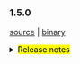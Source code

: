 ### 1.5.0 

 [source](https://github.com/seata/seata/archive/v1.5.0.zip) |
 [binary](https://github.com/seata/seata/releases/download/v1.5.0/seata-server-1.5.0.zip) 

<details>
  <summary><mark>Release notes</mark></summary>


  ### Seata 1.5.0 

Seata 1.5.0  发布。

Seata 是一款开源的分布式事务解决方案，提供高性能和简单易用的分布式事务服务。

此版本更新如下：


### feature：
  - [[#3472](https://github.com/seata/seata/pull/3472)] 添加redisLocker的lua模式
  - [[#3575](https://github.com/seata/seata/pull/3575)] 支持对锁和会话不同存储的混合使用
  - [[#3374](https://github.com/seata/seata/pull/3374)] 支持mysql INSERT ON DUPLICATE KEY UPDATE
  - [[#3642](https://github.com/seata/seata/pull/3642)] TCC模式支持使用API的形式进行二阶段参数传递
  - [[#3064](https://github.com/seata/seata/pull/3064)] 支持可配置GlobalTransactionInterceptor和TccActionInterceptor的order值
  - [[#3374](https://github.com/seata/seata/pull/2852)] 支持自定义`GlobalTransactionScanner`的扫描对象。
  - [[#3683](https://github.com/seata/seata/pull/3683)] 支持redis分布式锁来避免多tc竞争执行任务
  - [[#3545](https://github.com/seata/seata/pull/3545)] TCC模式支持幂等控制、防悬挂和空回滚
  - [[#3009](https://github.com/seata/seata/pull/3009)] 支持server端以springboot的方式的启动
  - [[#3652](https://github.com/seata/seata/pull/3652)] 支持APM SkyWalking监控。
  - [[#3823](https://github.com/seata/seata/pull/3823)] TCC模式二阶段方法参数列表支持自定义
  - [[#3642](https://github.com/seata/seata/pull/3642)] TCC模式一阶段支持BusinessActionContext隐式传递
  - [[#3856](https://github.com/seata/seata/pull/3856)] 支持 edas-hsf RPC 框架
  - [[#3880](https://github.com/seata/seata/pull/3880)] 贡献文档增加中文版本
  - [[#3867](https://github.com/seata/seata/pull/3867)] 支持从环境 ENV 获取配置
  - [[#2568](https://github.com/seata/seata/pull/2568)] 支持GlobalTransactionInterceptor配置切面表达式
  - [[#3906](https://github.com/seata/seata/pull/3906)] 支持 SPI 卸载


### bugfix：
  - [[#3686](https://github.com/seata/seata/pull/3686)] 修复Apollo集群配置项错误及NPE错误
  - [[#3702](https://github.com/seata/seata/pull/3702)] 修改注释
  - [[#3716](https://github.com/seata/seata/pull/3716)] 修复findTargetClass方法的错误
  - [[#3717](https://github.com/seata/seata/pull/3717)] 更正interval的拼写
  - [[#3773](https://github.com/seata/seata/pull/3773)] 修复consul注册中心在自定义集群名下无法获取TC集群
  - [[#3695](https://github.com/seata/seata/pull/3695)] 修复mariadb无法创建XA连接的问题
  - [[#3783](https://github.com/seata/seata/pull/3783)] 修复store mode不生效问题
  - [[#3740](https://github.com/seata/seata/pull/3740)] 修复在某些情况下，当`Saga`事务结束时`LocalThread`未被清除的问题
  - [[#3792](https://github.com/seata/seata/pull/3792)] 修复Server 无法获取 redis host的问题
  - [[#3828](https://github.com/seata/seata/pull/3828)] 修复StringUtils抛出StackOverflowError的问题
  - [[#3817](https://github.com/seata/seata/pull/3817)] 修复TC在SkyWalking拓扑图节点不汇聚的问题
  - [[#3803](https://github.com/seata/seata/pull/3803)] 修复 ReflectionUtil 抛出不预期异常问题
  - [[#3879](https://github.com/seata/seata/pull/3803)] 修复 posrgresql多schema无法找到channel问题
  - [[#3881](https://github.com/seata/seata/pull/3881)] 修复不存在的相同 DataId 不同默认值返回相同值的问题
  - [[#3901](https://github.com/seata/seata/pull/3901)] 修复 seataio/seata-server 中 servlet-api 冲突无法启动问题


### optimize：
  - [[#3678](https://github.com/seata/seata/pull/3678)] 补充遗漏的配置及新版本pr登记md文件
  - [[#3654](https://github.com/seata/seata/pull/3654)] 修正拼写，applicationContex -> applicationContext
  - [[#3615](https://github.com/seata/seata/pull/3615)] 二阶段同步提交时,全局事务记录异步删除
  - [[#3687](https://github.com/seata/seata/pull/3687)] 修复某些场景下无法重试全局锁的问题
  - [[#3689](https://github.com/seata/seata/pull/3689)] 修正script/server/config/file.properties中属性编写错误
  - [[#3700](https://github.com/seata/seata/pull/3700)] 优化buildLockKey方法的效率
  - [[#3588](https://github.com/seata/seata/pull/3588)] 优化数据源自动代理的流程
  - [[#3528](https://github.com/seata/seata/pull/3528)] 优化redis模式内存占用
  - [[#3626](https://github.com/seata/seata/pull/3626)] 移除重复的change status代码
  - [[#3722](https://github.com/seata/seata/pull/3722)] 添加分布式锁的基础代码
  - [[#3713](https://github.com/seata/seata/pull/3713)] 统一enableClientBatchSendRequest的默认值
  - [[#3120](https://github.com/seata/seata/pull/3120)] 优化`Configuration`的部分代码，并添加单元测试
  - [[#3735](https://github.com/seata/seata/pull/3735)] 当TC只有单个节点时，不进行非必要的负载均衡操作
  - [[#3770](https://github.com/seata/seata/pull/3770)] 关闭一些未关闭的对象
  - [[#3627](https://github.com/seata/seata/pull/3627)] 使用TreeMap替换TableMeta中的LinkedHashMap以兼容高版本的MySQL
  - [[#3760](https://github.com/seata/seata/pull/3760)] 优化`seata-server`的logback相关的配置
  - [[#3730](https://github.com/seata/seata/pull/3730)] 重构TCC模式相关的代码，方便以后做功能扩展
  - [[#3820](https://github.com/seata/seata/pull/3820)] 在表`tcc_fence_log`中添加字段`action_name`，用于查看该条记录是由哪个action产生的 
  - [[#3738](https://github.com/seata/seata/pull/3738)] `JacksonUndoLogParser`支持解析`LocalDateTime`(支持微秒时间)
  - [[#3794](https://github.com/seata/seata/pull/3794)] 优化`seata-server`的打包配置，修正Dockerfile的错误配置，并将Dockerfile也打包进去
  - [[#3795](https://github.com/seata/seata/pull/3795)] 优化`zkRegistry`lookup方法性能
  - [[#3840](https://github.com/seata/seata/pull/3840)] 优化`apm-skwalking`操作方法生成规则
  - [[#3834](https://github.com/seata/seata/pull/3834)] 优化`seata-distribution`增加apm-seata-skywalking包
  - [[#3847](https://github.com/seata/seata/pull/3847)] 优化ConcurrentHashMap.newKeySet替换ConcurrentSet
  - [[#3849](https://github.com/seata/seata/pull/3849)] 优化字符串拼接
  - [[#3699](https://github.com/seata/seata/pull/3699)] 优化 redis mock测试
  - [[#3890](https://github.com/seata/seata/pull/3890)] 优化insert后镜像仅查询插入字段
  - [[#3895](https://github.com/seata/seata/pull/3895)] 优化解码异常
  - [[#3898](https://github.com/seata/seata/pull/3898)] 增加docker maven 插件
  - [[#3905](https://github.com/seata/seata/pull/3905)] 优化 nacos-config.sh 支持 ash


### test：


 非常感谢以下 contributors 的代码贡献。若有无意遗漏，请报告。

  - [slievrly](https://github.com/slievrly) 
  - [a364176773](https://github.com/a364176773) 
  - [drgnchan](https://github.com/drgnchan) 
  - [caohdgege](https://github.com/caohdgege)
  - [ruanun](https://github.com/ruanun)
  - [huan415](https://github.com/huan415)
  - [h-zhi](https://github.com/h-zhi)
  - [cmonkey](https://github.com/cmonkey)
  - [tanzzj](https://github.com/tanzzj)
  - [selfishlover](https://github.com/selfishlover)
  - [13414850431](https://github.com/13414850431)
  - [lightClouds917](https://github.com/lightClouds917)
  - [ls9527](https://github.com/ls9527)
  - [xingfudeshi](https://github.com/xingfudeshi)
  - [wangliang181230](https://github.com/wangliang181230)
  - [spilledyear](https://github.com/spilledyear)
  - [kaka2code](https://github.com/kaka2code)
  - [objcoding](https://github.com/objcoding)
  - [iqinning](https://github.com/iqinning)
  - [zhaoyuguang](https://github.com/zhaoyuguang)
  - [yujianfei1986](https://github.com/yujianfei1986))
  - [jsbxyyx](https://github.com/jsbxyyx))
  - [lvekee](https://github.com/lvekee)


同时，我们收到了社区反馈的很多有价值的issue和建议，非常感谢大家。

   #### Link

   - **Seata:** https://github.com/seata/seata  
   - **Seata-Samples:** https://github.com/seata/seata-samples   
   - **Release:** https://github.com/seata/seata/releases
   - **WebSite:** https://seata.io

</details>
